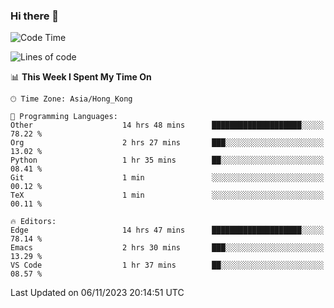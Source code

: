 ### Hi there 👋

<!--
**nicehiro/nicehiro** is a ✨ _special_ ✨ repository because its `README.md` (this file) appears on your GitHub profile.

Here are some ideas to get you started:

- 🔭 I’m currently working on ...
- 🌱 I’m currently learning ...
- 👯 I’m looking to collaborate on ...
- 🤔 I’m looking for help with ...
- 💬 Ask me about ...
- 📫 How to reach me: ...
- 😄 Pronouns: ...
- ⚡ Fun fact: ...
-->

<!--START_SECTION:waka-->
![Code Time](http://img.shields.io/badge/Code%20Time-26%20hrs%2059%20mins-blue)

![Lines of code](https://img.shields.io/badge/From%20Hello%20World%20I%27ve%20Written-2.6%20million%20lines%20of%20code-blue)

📊 **This Week I Spent My Time On** 

```text
🕑︎ Time Zone: Asia/Hong_Kong

💬 Programming Languages: 
Other                    14 hrs 48 mins      ████████████████████░░░░░   78.22 % 
Org                      2 hrs 27 mins       ███░░░░░░░░░░░░░░░░░░░░░░   13.02 % 
Python                   1 hr 35 mins        ██░░░░░░░░░░░░░░░░░░░░░░░   08.41 % 
Git                      1 min               ░░░░░░░░░░░░░░░░░░░░░░░░░   00.12 % 
TeX                      1 min               ░░░░░░░░░░░░░░░░░░░░░░░░░   00.11 % 

🔥 Editors: 
Edge                     14 hrs 47 mins      ████████████████████░░░░░   78.14 % 
Emacs                    2 hrs 30 mins       ███░░░░░░░░░░░░░░░░░░░░░░   13.29 % 
VS Code                  1 hr 37 mins        ██░░░░░░░░░░░░░░░░░░░░░░░   08.57 % 
```


 Last Updated on 06/11/2023 20:14:51 UTC
<!--END_SECTION:waka-->

